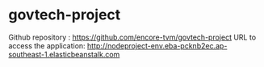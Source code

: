 #  govtech-project #



Github repository : https://github.com/encore-tvm/govtech-project
URL to access the application: http://nodeproject-env.eba-pcknb2ec.ap-southeast-1.elasticbeanstalk.com
